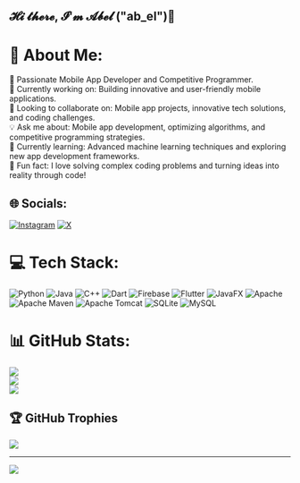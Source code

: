 ## 𝓗𝓲 𝓽𝓱𝓮𝓻𝓮, 𝓘'𝓶 𝓐𝓫𝓮𝓵 ("ab_el")👋

# 💫 About Me:
🌟 Passionate Mobile App Developer and Competitive Programmer.<br>📱 Currently working on: Building innovative and user-friendly mobile applications.<br>🤝 Looking to collaborate on: Mobile app projects, innovative tech solutions, and coding challenges.<br>💡 Ask me about: Mobile app development, optimizing algorithms, and competitive programming strategies.<br>🌱 Currently learning: Advanced machine learning techniques and exploring new app development frameworks.<br>🎯 Fun fact: I love solving complex coding problems and turning ideas into reality through code!


## 🌐 Socials:
[![Instagram](https://img.shields.io/badge/Instagram-%23E4405F.svg?logo=Instagram&logoColor=white)](https://instagram.com/abelu_23) [![X](https://img.shields.io/badge/X-black.svg?logo=X&logoColor=white)](https://x.com/@Ab_el__) 

# 💻 Tech Stack:
![Python](https://img.shields.io/badge/python-3670A0?style=for-the-badge&logo=python&logoColor=ffdd54) ![Java](https://img.shields.io/badge/java-%23ED8B00.svg?style=for-the-badge&logo=openjdk&logoColor=white) ![C++](https://img.shields.io/badge/c++-%2300599C.svg?style=for-the-badge&logo=c%2B%2B&logoColor=white) ![Dart](https://img.shields.io/badge/dart-%230175C2.svg?style=for-the-badge&logo=dart&logoColor=white) ![Firebase](https://img.shields.io/badge/firebase-%23039BE5.svg?style=for-the-badge&logo=firebase) ![Flutter](https://img.shields.io/badge/Flutter-%2302569B.svg?style=for-the-badge&logo=Flutter&logoColor=white) ![JavaFX](https://img.shields.io/badge/javafx-%23FF0000.svg?style=for-the-badge&logo=javafx&logoColor=white) ![Apache](https://img.shields.io/badge/apache-%23D42029.svg?style=for-the-badge&logo=apache&logoColor=white) ![Apache Maven](https://img.shields.io/badge/Apache%20Maven-C71A36?style=for-the-badge&logo=Apache%20Maven&logoColor=white) ![Apache Tomcat](https://img.shields.io/badge/apache%20tomcat-%23F8DC75.svg?style=for-the-badge&logo=apache-tomcat&logoColor=black) ![SQLite](https://img.shields.io/badge/sqlite-%2307405e.svg?style=for-the-badge&logo=sqlite&logoColor=white) ![MySQL](https://img.shields.io/badge/mysql-4479A1.svg?style=for-the-badge&logo=mysql&logoColor=white)
# 📊 GitHub Stats:
![](https://github-readme-stats.vercel.app/api?username=abeelgetahun&theme=catppuccin_mocha&hide_border=true&include_all_commits=false&count_private=false)<br/>
![](https://github-readme-streak-stats.herokuapp.com/?user=abeelgetahun&theme=catppuccin_mocha&hide_border=true)<br/>
![](https://github-readme-stats.vercel.app/api/top-langs/?username=abeelgetahun&theme=catppuccin_mocha&hide_border=true&include_all_commits=false&count_private=false&layout=compact)

## 🏆 GitHub Trophies
![](https://github-profile-trophy.vercel.app/?username=abeelgetahun&theme=default&no-frame=true&no-bg=true&margin-w=4)

---
[![](https://visitcount.itsvg.in/api?id=abeelgetahun&icon=5&color=1)](https://visitcount.itsvg.in)

<!-- Proudly created with GPRM ( https://gprm.itsvg.in ) -->

